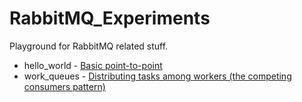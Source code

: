 # RabbitMQ_Experiments
Playground for RabbitMQ related stuff.

* hello_world - [Basic point-to-point](https://www.rabbitmq.com/tutorials/tutorial-one-java.html)
* work_queues - [Distributing tasks among workers (the competing consumers pattern)](https://www.rabbitmq.com/tutorials/tutorial-two-java.html)
